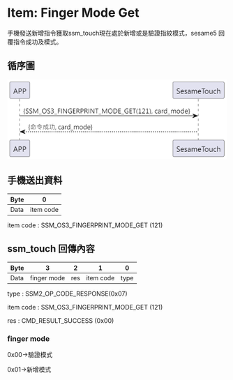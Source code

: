 # Item: Finger Mode Get

手機發送新增指令獲取ssm_touch現在處於新增或是驗證指紋模式，sesame5 回覆指令成功及模式。

## 循序圖

<p align="left" >
  <img src="../src/finger_mode_get/finger_mode_get.png" alt="" title="">
</p>

## 手機送出資料

| Byte |     0     |
|------|:---------:|
| Data | item code |

item code : SSM_OS3_FINGERPRINT_MODE_GET (121)

## ssm_touch 回傳內容

| Byte |      3      |  2  |     1     |  0   |
|------|:-----------:|:---:|:---------:|:----:|
| Data | finger mode | res | item code | type |

type : SSM2_OP_CODE_RESPONSE(0x07)

item code : SSM_OS3_FINGERPRINT_MODE_GET (121)

res : CMD_RESULT_SUCCESS (0x00)

### finger mode

0x00->驗證模式

0x01->新增模式